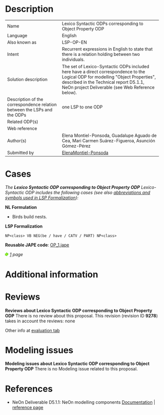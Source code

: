 #  Description




|  |  |
| --- | --- |
|  Name |  Lexico Syntactic ODPs corresponding to Object Property ODP |
|  Language |  English |
|  Also known as |  LSP-OP-EN |
|  Intent |  Recurrent expressions in English to state that there is a relation holding between two individuals. |
|  Solution description |  The set of Lexico-Syntactic ODPs included here have a direct correspondence to the Logical ODP for modelling "Object Properties", described in the Technical report D5.1.1, NeOn project Deliverable (see Web Reference below). |
|  Description of the correspondence relation between the LSPs and the ODPs |  one LSP to one ODP |
|  Related ODP(s) |  |
|  Web reference |  |
|  Author(s) |  Elena Montiel-Ponsoda, Guadalupe Aguado de Cea, Mari Carmen Suárez-Figueroa, Asunción Gómez-Pérez |
|  Submitted by | [ElenaMontiel-Ponsoda](../User/ElenaMontiel-Ponsoda.md "User:ElenaMontiel-Ponsoda") |


  




#  Cases


_The __Lexico Syntactic ODP corresponding to Object Property ODP__ Lexico-Syntactic ODP includes the following cases (see also [abbreviations and symbols used in LSP Formalization](../Community/LSPSymbols.md "Community:LSPSymbols")):_


  






__NL Formulation__



* Birds build nests.

__LSP Formalization__




```
NP<class> VB NEG(be / have / CATV / PART) NP<class>

```

__Reusable JAPE code__: [OP\_1.jape](./OP_1.jape "OP 1.jape")





[![](./11px-ArrowRight.gif)](../Image/ArrowRight.gif.md "ArrowRight.gif") _[1](./Normalization@oldid=10071.md "Submissions:Lexico Syntactic ODP corresponding to Object Property ODP/1") page_



#  Additional information


#  Reviews



__Reviews about Lexico Syntactic ODP corresponding to Object Property ODP__
There is no review about this proposal.
This revision (revision ID __9278__) takes in account the reviews: none


Other info at [evaluation tab](http://ontologydesignpatterns.org/wiki/index.php?title=Submissions:Lexico_Syntactic_ODP_corresponding_to_Object_Property_ODP&action=evaluation "http://ontologydesignpatterns.org/wiki/index.php?title=Submissions:Lexico_Syntactic_ODP_corresponding_to_Object_Property_ODP&action=evaluation")




  




#  Modeling issues



__Modeling issues about Lexico Syntactic ODP corresponding to Object Property ODP__
There is no Modeling issue related to this proposal.




  




#  References


* NeOn Deliverable D5.1.1: NeOn modelling components [Documentation](http://droz.dia.fi.upm.es/neon/servlet/download?ontology=Documentation+Ontology&concept=Deliverable&instanceSet=neon&instance=D5.1.1%3A+NeOn+modelling+components&attribute=On-line+PDF+Version&value=NeOn_2007_D5.1.1.pdf "http://droz.dia.fi.upm.es/neon/servlet/download?ontology=Documentation+Ontology&concept=Deliverable&instanceSet=neon&instance=D5.1.1%3A+NeOn+modelling+components&attribute=On-line+PDF+Version&value=NeOn_2007_D5.1.1.pdf") | [reference page](../Community/References/NeOn_Deliverable_D5_1_1_4.md "Community:References/NeOn Deliverable D5 1 1 4")